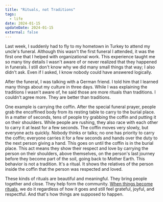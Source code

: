 ```yaml
---
title: "Rituals, not Traditions"
tags:
  - life
date: 2024-01-15
updateDate: 2024-01-15
external: false
---
```


Last week, I suddenly had to fly to my hometown in Turkey to attend my uncle's funeral. Although this wasn't the first funeral I attended, it was the first one that I helped with organizational work. This experience taught me so many tiny details I wasn't aware of or never realized that they happened in funerals. I still don't know why we did many small things that way; I also didn't ask. Even if I asked, I know nobody could have answered logically.

After the funeral, I was talking with a German friend. I told him that I learned many things about my culture in three days. While I was explaining the traditions I wasn't aware of, he said those are more rituals than traditions. I couldn't agree more. They are better than traditions.

One example is carrying the coffin. After the special funeral prayer, people grab the encoffined body from its resting table to carry to the burial place. In a matter of seconds, tens of people try grabbing the coffin and putting it on their shoulders. While people are rushing, they also race with each other to carry it at least for a few seconds. The coffin moves very slowly, but everyone acts quickly. Nobody thinks or talks; no one has priority to carry the coffin; everyone carries it for a few seconds and hands over the duty to the next person giving a hand. This goes on until the coffin is in the burial place. This act means they show their respect and love by carrying the person on their shoulders, above themselves, on the person's last journey before they become part of the soil, going back to Mother Earth. This behavior is not a tradition. It's a ritual. It shows the relatives of the person inside the coffin that the person was respected and loved.

These kinds of rituals are beautiful and meaningful. They bring people together and close. They help form the community. [When things become rituals](https://candost.blog/the-power-of-ritualization-rituals-vs-routines/), we do it regardless of how it goes and still feel grateful, joyful, and respectful. And that's how things are supposed to happen.
